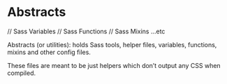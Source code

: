 # Abstracts

// Sass Variables
// Sass Functions
// Sass Mixins
...etc

Abstracts (or utilities): holds Sass tools, helper files, variables, functions, mixins and other config files.

These files are meant to be just helpers which don’t output any CSS when compiled.
